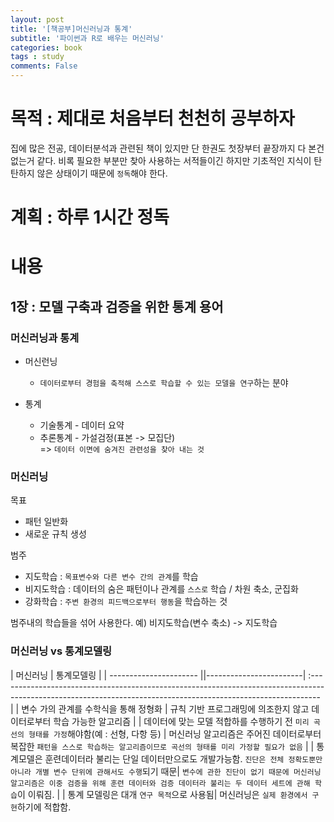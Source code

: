 ```yaml
---
layout: post
title: '[책공부]머신러닝과 통계'
subtitle: '파이썬과 R로 배우는 머신러닝'
categories: book
tags : study
comments: False
---
```


# 목적 : 제대로 처음부터 천천히 공부하자

집에 많은 전공, 데이터분석과 관련된 책이 있지만 단 한권도 첫장부터 끝장까지 다 본건 없는거 같다.
비록 필요한 부분만 찾아 사용하는 서적들이긴 하지만 기초적인 지식이 탄탄하지 않은 상태이기 때문에 `정독`해야 한다.

# 계획 : 하루 1시간 정독

# 내용

## 1장 : 모델 구축과 검증을 위한 통계 용어

### 머신러닝과 통계
 - 머신런닝
	+ `데이터로부터 경험을 축적해 스스로 학습할 수 있는 모델을 연구`하는 분야  
	
 - 통계
	+ 기술통계 - 데이터 요약
	+ 추론통계 - 가설검정(표본 -> 모집단)  
	=> `데이터 이면에 숨겨진 관련성을 찾아 내는 것`
		 
### 머신러닝
  목표
 - 패턴 일반화
 - 새로운 규칙 생성
 
 범주
 - 지도학습 : `목표변수와 다른 변수 간의 관계`를 학습
 - 비지도학습 : 데이터의 숨은 패턴이나 관계를 `스스로` 학습 / 차원 축소, 군집화
 - 강화학습 : `주변 환경의 피드백으로부터 행동`을 학습하는 것
 
 범주내의 학습들을 섞어 사용한다. 
 예) 비지도학습(변수 축소) -> 지도학습
                   
### 머신러닝 vs 통계모델링

| 머신러닝                                                                | 통계모델링                                                                                 |
| ---------------------- ||------------------------| :-------------------------------------------------------------------------------------------------------------------------------------------------------------- |
| 변수 가의 관계를 수학식을 통해 정형화                   | 규칙 기반 프로그래밍에 의조한지 않고 데이터로부터 학습 가능한 알고리즘                                                                                                                                                     |
| 데이터에 맞는 모델 적합하를 수행하기 전 `미리 곡선의 형태를 가정`해야함(예  : 선형, 다항 등)                  | 머신러닝 알고리즘은 주어진 데이터로부터 복잡한 `패턴을 스스로 학습하는 알고리즘이므로 곡선의 형태를 미리 가정할 필요가 없음`                                                                      |
| 통계모델은 훈련데이터라 불리는 단일 데이터만으로도 개발가능함. `진단은 전체 정확도뿐만 아니라 개별 변수 단위에 관해서도 수행`되기 때문| `변수에 관한 진단이 없기 때문에 머신러닝 알고리즘은 이중 검증을 위해 훈련 데이터와 검증 데이터라 불리는 두 데이터 세트에 관해 학습`이 이뤄짐.                                                                                                                                                      |
| 통계 모델링은 대개 `연구 목적`으로 사용됨| 머신러닝은 `실제 환경에서 구현`하기에 적합함.                                                                                                                                                       
